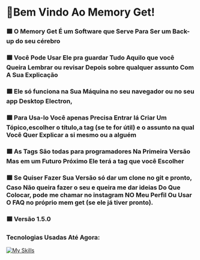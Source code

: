 # 👋Bem Vindo Ao Memory Get!
### 🟩 O Memory Get É um Software que Serve Para Ser um  Back-up do seu cérebro
### 🟩 Você Pode Usar Ele pra guardar Tudo Aquilo que você Queira Lembrar ou revisar Depois sobre qualquer assunto Com A Sua Explicação
### 🟩 Ele só funciona na Sua Máquina no seu navegador ou no seu app Desktop Electron,
### 🟩 Para Usa-lo Você apenas Precisa Entrar lá Criar Um Tópico,escolher o título,a tag (se te for útil) e o assunto na qual Você Quer Explicar a si mesmo ou a alguém
### 🟩 As Tags São todas para programadores Na Primeira Versão Mas em um Futuro Próximo Ele terá a tag que você Escolher
### 🟩 Se Quiser Fazer Sua Versão só dar um clone no git e pronto, Caso Não queira fazer o seu e queira me dar ideias  Do Que Colocar, pode me chamar no instagram NO Meu Perfil Ou Usar O FAQ no próprio mem get (se ele já tiver pronto).
### 🟦 Versão 1.5.0

### Tecnologias Usadas Até Agora:
[![My Skills](https://skillicons.dev/icons?i=js,html,css,bootstrap,git,markdown)](https://skillicons.dev)


